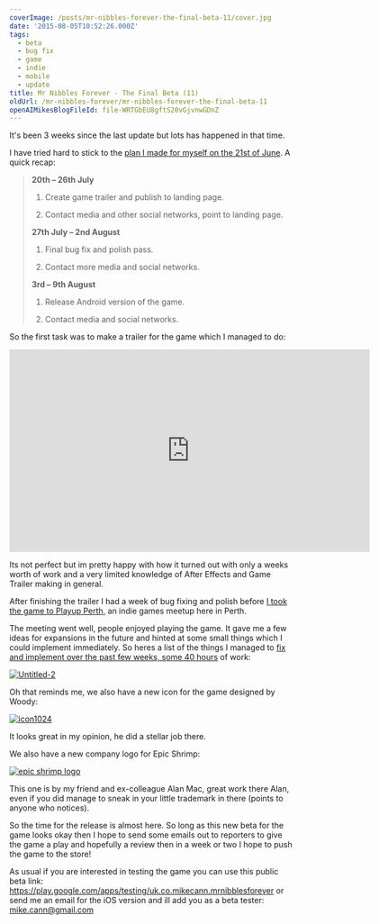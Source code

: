 ```yaml
---
coverImage: /posts/mr-nibbles-forever-the-final-beta-11/cover.jpg
date: '2015-08-05T10:52:26.000Z'
tags:
  - beta
  - bug fix
  - game
  - indie
  - mobile
  - update
title: Mr Nibbles Forever - The Final Beta (11)
oldUrl: /mr-nibbles-forever/mr-nibbles-forever-the-final-beta-11
openAIMikesBlogFileId: file-WRTGbEU8gftS20vGjvnwGDnZ
---
```


It's been 3 weeks since the last update but lots has happened in that time.

<!-- more -->

I have tried hard to stick to the [plan I made for myself on the 21st of June](https://www.mikecann.co.uk/myprojects/mr-nibbles-forever-getting-it-done/). A quick recap:

> **20th – 26th July**
>
> 1. Create game trailer and publish to landing page.
>
> 2. Contact media and other social networks, point to landing page.
>
> **27th July – 2nd August**
>
> 1. Final bug fix and polish pass.
>
> 2. Contact more media and social networks.
>
> **3rd – 9th August**
>
> 1. Release Android version of the game.
>
> 2. Contact media and social networks.

So the first task was to make a trailer for the game which I managed to do:

<iframe width="640" height="360" src="https://www.youtube.com/embed/vO6mjWDz5RM" frameborder="0" allowfullscreen></iframe>

Its not perfect but im pretty happy with how it turned out with only a weeks worth of work and a very limited knowledge of After Effects and Game Trailer making in general.

After finishing the trailer I had a week of bug fixing and polish before [I took the game to Playup Perth,](https://gamecloud.net.au/features/perth-gaming/playup-perth-sk-games-after-dark-5-gaming-overload) an indie games meetup here in Perth.

The meeting went well, people enjoyed playing the game. It gave me a few ideas for expansions in the future and hinted at some small things which I could implement immediately. So heres a list of the things I managed to [fix and implement over the past few weeks, some 40 hours](https://trello.com/b/Ic11WQzF/mr-nibbles-forever) of work:

[![Untitled-2](https://www.mikecann.co.uk/wp-content/uploads/2015/08/Untitled-2-684x1024.png)](https://www.mikecann.co.uk/wp-content/uploads/2015/08/Untitled-2.png)

Oh that reminds me, we also have a new icon for the game designed by Woody:

[![icon1024](https://www.mikecann.co.uk/wp-content/uploads/2015/08/icon1024.png)](https://www.mikecann.co.uk/wp-content/uploads/2015/08/icon1024.png)

It looks great in my opinion, he did a stellar job there.

We also have a new company logo for Epic Shrimp:

[![epic shrimp logo](https://www.mikecann.co.uk/wp-content/uploads/2015/08/epic-shrimp-logo.png)](https://www.mikecann.co.uk/wp-content/uploads/2015/08/epic-shrimp-logo.png)

This one is by my friend and ex-colleague Alan Mac, great work there Alan, even if you did manage to sneak in your little trademark in there (points to anyone who notices).

So the time for the release is almost here. So long as this new beta for the game looks okay then I hope to send some emails out to reporters to give the game a play and hopefully a review then in a week or two I hope to push the game to the store!

As usual if you are interested in testing the game you can use this public beta link: https://play.google.com/apps/testing/uk.co.mikecann.mrnibblesforever﻿ or send me an email for the iOS version and ill add you as a beta tester: mike.cann@gmail.com
